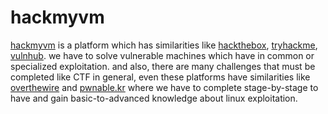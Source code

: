 # hackmyvm
[hackmyvm](https://hackmyvm.eu) is a platform which has similarities like [hackthebox](https://hackthebox,eu), [tryhackme](https://tryhackme.com), [vulnhub](https://vulnhub.com). we have to solve vulnerable machines which have in common or specialized exploitation. and also, there are many challenges that must be completed like CTF in general, even these platforms have similarities like [overthewire](https://overthewire.org/wargames/) and [pwnable.kr](https://pwnable.kr/) where we have to complete stage-by-stage to have and gain basic-to-advanced knowledge about linux exploitation.
